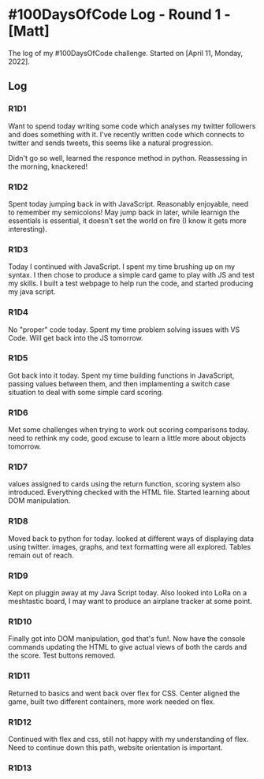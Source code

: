 # #100DaysOfCode Log - Round 1 - [Matt]

The log of my #100DaysOfCode challenge. Started on [April 11, Monday, 2022].

## Log

### R1D1 
Want to spend today writing some code which analyses my twitter followers and does something with it. I've recently written code which connects to twitter and sends tweets, this seems like a natural progression.

Didn't go so well, learned the responce method in python. Reassessing in the morning, knackered!

### R1D2
Spent today jumping back in with JavaScript. Reasonably enjoyable, need to remember my semicolons! May jump back in later, while learnign the essentials is essential, it doesn't set the world on fire (I know it gets more interesting).

### R1D3
Today I continued with JavaScript. I spent my time brushing up on  my syntax. I then chose to produce a simple card game to play with JS and test my skills. I built a test webpage to help run the code, and started producing my java script.

### R1D4
No "proper" code today. Spent my time problem solving issues with VS Code. Will get back into the JS tomorrow.

### R1D5
Got back into it today. Spent my time building functions in JavaScript, passing values between them, and then implamenting a switch case situation to deal with some simple card scoring.

### R1D6
Met some challenges when trying to work out scoring comparisons today. need to rethink my code, good excuse to learn a little more about objects tomorrow.

### R1D7
values assigned to cards using the return function, scoring system also introduced. Everything checked with the HTML file. Started learning about DOM manipulation.

### R1D8
Moved back to python for today. looked at different ways of displaying data using twitter. images, graphs, and text formatting were all explored. Tables remain out of reach.

### R1D9
Kept on pluggin away at my Java Script today. Also looked into LoRa on a meshtastic board, I may want to produce an airplane tracker at some point.

### R1D10
Finally got into DOM manipulation, god that's fun!. Now have the console commands updating the HTML to give actual views of both the cards and the score. Test buttons removed.

### R1D11
Returned to basics and went back over flex for CSS. Center aligned the game, built two different containers, more work needed on flex.

### R1D12
Continued with flex and css, still not happy with my understanding of flex. Need to continue down this path, website orientation is important.

### R1D13